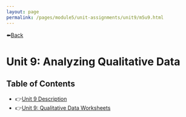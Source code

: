 ```yaml
---
layout: page
permalink: /pages/module5/unit-assignments/unit9/m5u9.html
---
```


⬅️[Back](/pages/module5.html)

# Unit 9: Analyzing Qualitative Data

## Table of Contents

- 👉[Unit 9 Description](/pages/module5/unit-assignments/unit9/m5u9-description.html)
- 👉[Unit 9: Qualitative Data Worksheets](/pages/module5/unit-assignments/unit9/m5u9-worksheets.html)
